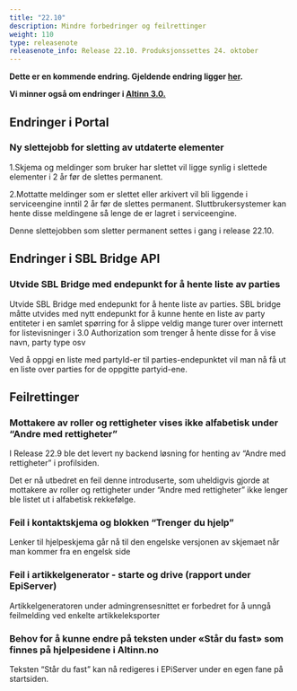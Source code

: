 ```yaml
---
title: "22.10"
description: Mindre forbedringer og feilrettinger
weight: 110
type: releasenote
releasenote_info: Release 22.10. Produksjonssettes 24. oktober
---
```

**Dette er en kommende endring. Gjeldende endring ligger [her](../22-9).**

**Vi minner også om endringer i [Altinn 3.0.](https://github.com/Altinn/altinn-studio/releases)**

## Endringer i Portal

### Ny slettejobb for sletting av utdaterte elementer

1.Skjema og meldinger som bruker har slettet vil ligge synlig i slettede elementer i 2 år før de slettes permanent. 

2.Mottatte meldinger som er slettet eller arkivert vil bli liggende i serviceengine inntil 2 år før de slettes permanent. Sluttbrukersystemer kan hente disse meldingene så lenge de er lagret i serviceengine.

Denne slettejobben som sletter permanent settes i gang i release 22.10.  

## Endringer i SBL Bridge API

### Utvide SBL Bridge med endepunkt for å hente liste av parties

Utvide SBL Bridge med endepunkt for å hente liste av parties. SBL bridge måtte utvides med nytt endepunkt for å kunne hente en liste av party entiteter i en samlet spørring for å slippe veldig mange turer over internett for listevisninger i 3.0 Authorization som trenger å hente disse for å vise navn, party type osv

Ved å oppgi en liste med partyId-er til parties-endepunktet vil man nå få ut en liste over parties for de oppgitte partyid-ene.

## Feilrettinger

### Mottakere av roller og rettigheter vises ikke alfabetisk under “Andre med rettigheter”

I Release 22.9 ble det levert ny backend løsning for henting av “Andre med rettigheter” i profilsiden.

Det er nå utbedret en feil denne introduserte, som uheldigvis gjorde at mottakere av roller og rettigheter under “Andre med rettigheter” ikke lenger ble listet ut i alfabetisk rekkefølge.

### Feil i kontaktskjema og blokken “Trenger du hjelp”

Lenker til hjelpeskjema går nå til den engelske versjonen av skjemaet når man kommer fra en engelsk side

### Feil i artikkelgenerator - starte og drive (rapport under EpiServer)

Artikkelgeneratoren under admingrensesnittet er forbedret for å unngå feilmelding ved enkelte artikkeleksporter

### Behov for å kunne endre på teksten under «Står du fast» som finnes på hjelpesidene i Altinn.no

Teksten “Står du fast” kan nå redigeres i EPiServer under en egen fane på startsiden.

